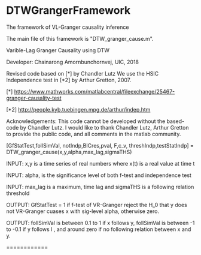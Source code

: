 

# DTWGrangerFramework

The framework of VL-Granger causality inference

The main file of this framework is "DTW_granger_cause.m".

Varible-Lag Granger Causality using DTW

Developer: Chainarong Amornbunchornvej, UIC, 2018

Revised code based on [*] by Chandler Lutz
We use the HSIC Independence test in [*2] by Arthur Gretton, 2007.

[*] https://www.mathworks.com/matlabcentral/fileexchange/25467-granger-causality-test

[*2] http://people.kyb.tuebingen.mpg.de/arthur/indep.htm

 Acknowledgements:
   This code cannot be developed without the based-code by Chandler Lutz.
   I would like to thank Chandler Lutz, Arthur Gretton to provide the public code, 
   and all comments in the matlab community.

 [GfStatTest,follSimVal, notIndp,BICres,pval, F,c_v, threshIndp,testStatIndp] = DTW_granger_cause(x,y,alpha,max_lag,sigmaTHS)
 
 INPUT: x,y is a time series of real numbers where x(t) is a real value at time t
 
 INPUT: alpha, is the significance level of both f-test and independence test
 
 INPUT: max_lag is a maximum, time lag and sigmaTHS is a following relation threshold
 
 OUTPUT: GfStatTest = 1 if f-test of VR-Granger reject the H_0 that y does not VR-Granger cuases x with sig-level alpha, otherwise zero.
 
 OUTPUT: follSimVal is between 0.1 to 1 if x follows y,  follSimVal is between -1 to -0.1 if y follows l , and around zero if no following
 relation between x and y.

============
